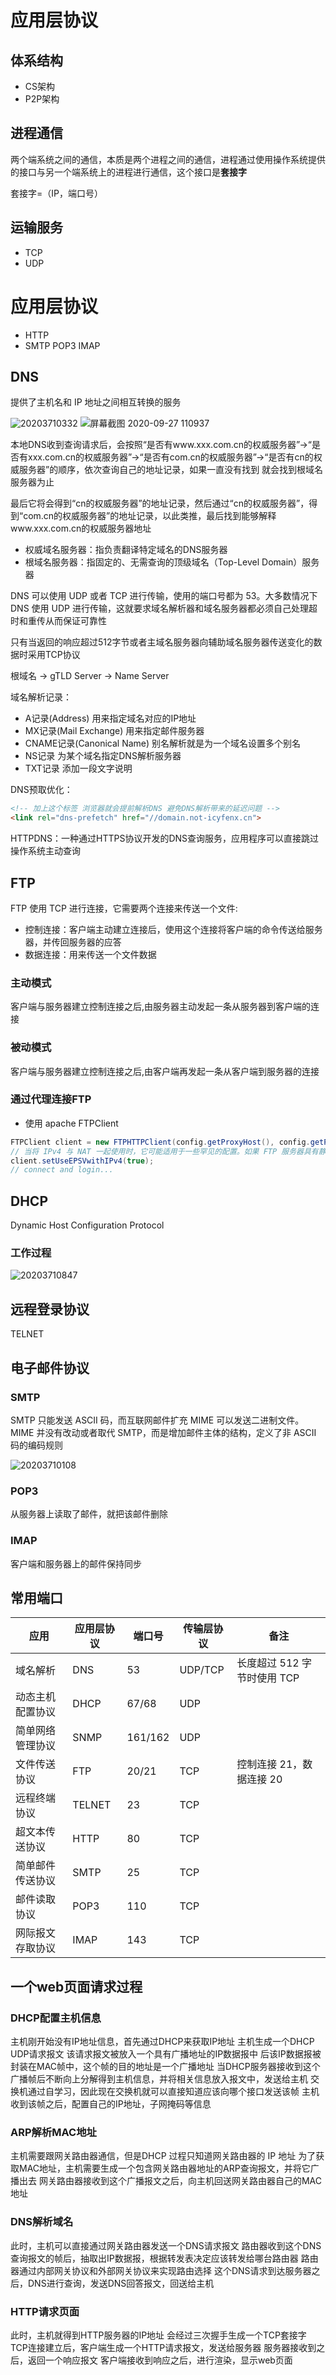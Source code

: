 # 应用层协议

## 体系结构

- CS架构
- P2P架构

## 进程通信

两个端系统之间的通信，本质是两个进程之间的通信，进程通过使用操作系统提供的接口与另一个端系统上的进程进行通信，这个接口是**套接字**

套接字=（IP，端口号）

## 运输服务

- TCP
- UDP

# 应用层协议

- HTTP
- SMTP POP3 IMAP


## DNS

提供了主机名和 IP 地址之间相互转换的服务

![20203710332](/assets/20203710332.jpg)
![屏幕截图 2020-09-27 110937](/assets/屏幕截图%202020-09-27%20110937.png)

本地DNS收到查询请求后，会按照“是否有www.xxx.com.cn的权威服务器”→“是否有xxx.com.cn的权威服务器”→“是否有com.cn的权威服务器”→“是否有cn的权威服务器”的顺序，依次查询自己的地址记录，如果一直没有找到 就会找到根域名服务器为止

最后它将会得到“cn的权威服务器”的地址记录，然后通过“cn的权威服务器”，得到“com.cn的权威服务器”的地址记录，以此类推，最后找到能够解释www.xxx.com.cn的权威服务器地址

- 权威域名服务器：指负责翻译特定域名的DNS服务器
- 根域名服务器：指固定的、无需查询的顶级域名（Top-Level Domain）服务器

DNS 可以使用 UDP 或者 TCP 进行传输，使用的端口号都为 53。大多数情况下 DNS 使用 UDP 进行传输，这就要求域名解析器和域名服务器都必须自己处理超时和重传从而保证可靠性

只有当返回的响应超过512字节或者主域名服务器向辅助域名服务器传送变化的数据时采用TCP协议

根域名 -> gTLD Server -> Name Server

域名解析记录：

- A记录(Address) 用来指定域名对应的IP地址
- MX记录(Mail Exchange) 用来指定邮件服务器
- CNAME记录(Canonical Name) 别名解析就是为一个域名设置多个别名
- NS记录 为某个域名指定DNS解析服务器
- TXT记录 添加一段文字说明

DNS预取优化：

```html
<!-- 加上这个标签 浏览器就会提前解析DNS 避免DNS解析带来的延迟问题 -->
<link rel="dns-prefetch" href="//domain.not-icyfenx.cn">  
```

HTTPDNS：一种通过HTTPS协议开发的DNS查询服务，应用程序可以直接跳过操作系统主动查询

## FTP

FTP 使用 TCP 进行连接，它需要两个连接来传送一个文件:

- 控制连接：客户端主动建立连接后，使用这个连接将客户端的命令传送给服务器，并传回服务器的应答
- 数据连接：用来传送一个文件数据

### 主动模式

客户端与服务器建立控制连接之后,由服务器主动发起一条从服务器到客户端的连接

### 被动模式

客户端与服务器建立控制连接之后,由客户端再发起一条从客户端到服务器的连接

### 通过代理连接FTP

- 使用 apache FTPClient

```java
FTPClient client = new FTPHTTPClient(config.getProxyHost(), config.getProxyPort());
// 当将 IPv4 与 NAT 一起使用时，它可能适用于一些罕见的配置。如果 FTP 服务器具有静态 PASV 地址（外部网络）并且客户端来自另一个内部网络。 在这种情况下，PASV 命令后的数据连接将失败，而 EPSV 将通过仅占用端口使客户端成功
client.setUseEPSVwithIPv4(true);
// connect and login...
```

## DHCP

Dynamic Host Configuration Protocol

### 工作过程

![20203710847](/assets/20203710847.jpg)

## 远程登录协议

TELNET

## 电子邮件协议

### SMTP

SMTP 只能发送 ASCII 码，而互联网邮件扩充 MIME 可以发送二进制文件。MIME 并没有改动或者取代 SMTP，而是增加邮件主体的结构，定义了非 ASCII 码的编码规则

![20203710108](/assets/20203710108.png)

### POP3

从服务器上读取了邮件，就把该邮件删除

### IMAP

客户端和服务器上的邮件保持同步

## 常用端口

应用       | 应用层协议  | 端口号     | 传输层协议   | 备注
-------- | ------ | ------- | ------- | ------------------
域名解析     | DNS    | 53      | UDP/TCP | 长度超过 512 字节时使用 TCP
动态主机配置协议 | DHCP   | 67/68   | UDP     |
简单网络管理协议 | SNMP   | 161/162 | UDP     |
文件传送协议   | FTP    | 20/21   | TCP     | 控制连接 21，数据连接 20
远程终端协议   | TELNET | 23      | TCP     |
超文本传送协议  | HTTP   | 80      | TCP     |
简单邮件传送协议 | SMTP   | 25      | TCP     |
邮件读取协议   | POP3   | 110     | TCP     |
网际报文存取协议 | IMAP   | 143     | TCP     |

## 一个web页面请求过程

### DHCP配置主机信息

主机刚开始没有IP地址信息，首先通过DHCP来获取IP地址
主机生成一个DHCP UDP请求报文
该请求报文被放入一个具有广播地址的IP数据报中
后该IP数据报被封装在MAC帧中，这个帧的目的地址是一个广播地址
当DHCP服务器接收到这个广播帧后不断向上分解得到主机信息，并将相关信息放入报文中，发送给主机
交换机通过自学习，因此现在交换机就可以直接知道应该向哪个接口发送该帧
主机收到该帧之后，配置自己的IP地址，子网掩码等信息

### ARP解析MAC地址

主机需要跟网关路由器通信，但是DHCP 过程只知道网关路由器的 IP 地址
为了获取MAC地址，主机需要生成一个包含网关路由器地址的ARP查询报文，并将它广播出去
网关路由器接收到这个广播报文之后，向主机回送网关路由器自己的MAC地址

### DNS解析域名

此时，主机可以直接通过网关路由器发送一个DNS请求报文
路由器收到这个DNS查询报文的帧后，抽取出IP数据报，根据转发表决定应该转发给哪台路由器
路由器通过内部网关协议和外部网关协议来实现路由选择
这个DNS请求到达服务器之后，DNS进行查询，发送DNS回答报文，回送给主机

### HTTP请求页面

此时，主机就得到HTTP服务器的IP地址
会经过三次握手生成一个TCP套接字
TCP连接建立后，客户端生成一个HTTP请求报文，发送给服务器
服务器接收到之后，返回一个响应报文
客户端接收到响应之后，进行渲染，显示web页面
